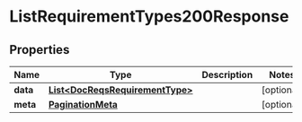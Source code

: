 

# ListRequirementTypes200Response


## Properties

| Name | Type | Description | Notes |
|------------ | ------------- | ------------- | -------------|
|**data** | [**List&lt;DocReqsRequirementType&gt;**](DocReqsRequirementType.md) |  |  [optional] |
|**meta** | [**PaginationMeta**](PaginationMeta.md) |  |  [optional] |



